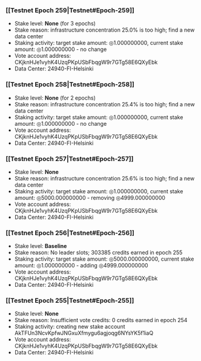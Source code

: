 ### [[Testnet Epoch 259|Testnet#Epoch-259]]
* Stake level: **None** (for 3 epochs)
* Stake reason: infrastructure concentration 25.0% is too high; find a new data center
* Staking activity: target stake amount: ◎1.000000000, current stake amount: ◎1.000000000 - no change
* Vote account address: CKjknHJe1vyhK4UzqPKpUSbFbqgW9r7GTg58E6QXyEbk
* Data Center: 24940-FI-Helsinki
### [[Testnet Epoch 258|Testnet#Epoch-258]]
* Stake level: **None** (for 2 epochs)
* Stake reason: infrastructure concentration 25.4% is too high; find a new data center
* Staking activity: target stake amount: ◎1.000000000, current stake amount: ◎1.000000000 - no change
* Vote account address: CKjknHJe1vyhK4UzqPKpUSbFbqgW9r7GTg58E6QXyEbk
* Data Center: 24940-FI-Helsinki
### [[Testnet Epoch 257|Testnet#Epoch-257]]
* Stake level: **None**
* Stake reason: infrastructure concentration 25.6% is too high; find a new data center
* Staking activity: target stake amount: ◎1.000000000, current stake amount: ◎5000.000000000 - removing ◎4999.000000000
* Vote account address: CKjknHJe1vyhK4UzqPKpUSbFbqgW9r7GTg58E6QXyEbk
* Data Center: 24940-FI-Helsinki
### [[Testnet Epoch 256|Testnet#Epoch-256]]
* Stake level: **Baseline**
* Stake reason: No leader slots; 303385 credits earned in epoch 255
* Staking activity: target stake amount: ◎5000.000000000, current stake amount: ◎1.000000000 - adding ◎4999.000000000
* Vote account address: CKjknHJe1vyhK4UzqPKpUSbFbqgW9r7GTg58E6QXyEbk
* Data Center: 24940-FI-Helsinki
### [[Testnet Epoch 255|Testnet#Epoch-255]]
* Stake level: **None**
* Stake reason: Insufficient vote credits: 0 credits earned in epoch 254
* Staking activity: creating new stake account AkTFUn3NcvKpfwJNGxuXfmygu6agjoqg6NYsYK5f1iaQ
* Vote account address: CKjknHJe1vyhK4UzqPKpUSbFbqgW9r7GTg58E6QXyEbk
* Data Center: 24940-FI-Helsinki